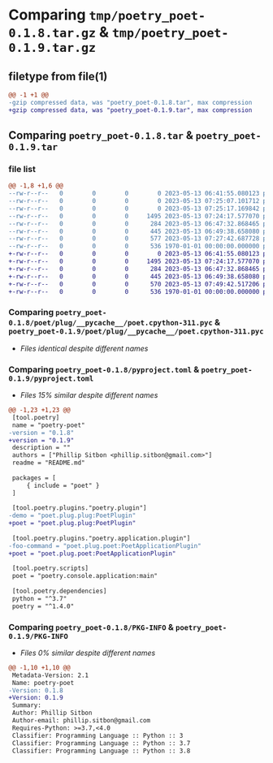 # Comparing `tmp/poetry_poet-0.1.8.tar.gz` & `tmp/poetry_poet-0.1.9.tar.gz`

## filetype from file(1)

```diff
@@ -1 +1 @@
-gzip compressed data, was "poetry_poet-0.1.8.tar", max compression
+gzip compressed data, was "poetry_poet-0.1.9.tar", max compression
```

## Comparing `poetry_poet-0.1.8.tar` & `poetry_poet-0.1.9.tar`

### file list

```diff
@@ -1,8 +1,6 @@
--rw-r--r--   0        0        0        0 2023-05-13 06:41:55.080123 poetry_poet-0.1.8/README.md
--rw-r--r--   0        0        0        0 2023-05-13 07:25:07.101712 poetry_poet-0.1.8/poet/__init__.py
--rw-r--r--   0        0        0        0 2023-05-13 07:25:17.169842 poetry_poet-0.1.8/poet/plug/__init__.py
--rw-r--r--   0        0        0     1495 2023-05-13 07:24:17.577070 poetry_poet-0.1.8/poet/plug/__pycache__/poet.cpython-311.pyc
--rw-r--r--   0        0        0      284 2023-05-13 06:47:32.868465 poetry_poet-0.1.8/poet/plug/plug.py
--rw-r--r--   0        0        0      445 2023-05-13 06:49:38.658080 poetry_poet-0.1.8/poet/plug/poet.py
--rw-r--r--   0        0        0      577 2023-05-13 07:27:42.687728 poetry_poet-0.1.8/pyproject.toml
--rw-r--r--   0        0        0      536 1970-01-01 00:00:00.000000 poetry_poet-0.1.8/PKG-INFO
+-rw-r--r--   0        0        0        0 2023-05-13 06:41:55.080123 poetry_poet-0.1.9/README.md
+-rw-r--r--   0        0        0     1495 2023-05-13 07:24:17.577070 poetry_poet-0.1.9/poet/plug/__pycache__/poet.cpython-311.pyc
+-rw-r--r--   0        0        0      284 2023-05-13 06:47:32.868465 poetry_poet-0.1.9/poet/plug/plug.py
+-rw-r--r--   0        0        0      445 2023-05-13 06:49:38.658080 poetry_poet-0.1.9/poet/plug/poet.py
+-rw-r--r--   0        0        0      570 2023-05-13 07:49:42.517206 poetry_poet-0.1.9/pyproject.toml
+-rw-r--r--   0        0        0      536 1970-01-01 00:00:00.000000 poetry_poet-0.1.9/PKG-INFO
```

### Comparing `poetry_poet-0.1.8/poet/plug/__pycache__/poet.cpython-311.pyc` & `poetry_poet-0.1.9/poet/plug/__pycache__/poet.cpython-311.pyc`

 * *Files identical despite different names*

### Comparing `poetry_poet-0.1.8/pyproject.toml` & `poetry_poet-0.1.9/pyproject.toml`

 * *Files 15% similar despite different names*

```diff
@@ -1,23 +1,23 @@
 [tool.poetry]
 name = "poetry-poet"
-version = "0.1.8"
+version = "0.1.9"
 description = ""
 authors = ["Phillip Sitbon <phillip.sitbon@gmail.com>"]
 readme = "README.md"
 
 packages = [
     { include = "poet" }
 ]
 
 [tool.poetry.plugins."poetry.plugin"]
-demo = "poet.plug.plug:PoetPlugin"
+poet = "poet.plug.plug:PoetPlugin"
 
 [tool.poetry.plugins."poetry.application.plugin"]
-foo-command = "poet.plug.poet:PoetApplicationPlugin"
+poet = "poet.plug.poet:PoetApplicationPlugin"
 
 [tool.poetry.scripts]
 poet = "poetry.console.application:main"
 
 [tool.poetry.dependencies]
 python = "^3.7"
 poetry = "^1.4.0"
```

### Comparing `poetry_poet-0.1.8/PKG-INFO` & `poetry_poet-0.1.9/PKG-INFO`

 * *Files 0% similar despite different names*

```diff
@@ -1,10 +1,10 @@
 Metadata-Version: 2.1
 Name: poetry-poet
-Version: 0.1.8
+Version: 0.1.9
 Summary: 
 Author: Phillip Sitbon
 Author-email: phillip.sitbon@gmail.com
 Requires-Python: >=3.7,<4.0
 Classifier: Programming Language :: Python :: 3
 Classifier: Programming Language :: Python :: 3.7
 Classifier: Programming Language :: Python :: 3.8
```

